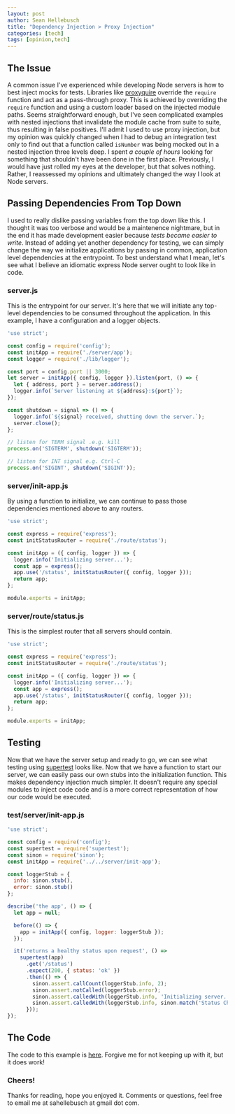 ```yaml
---
layout: post
author: Sean Hellebusch
title: "Dependency Injection > Proxy Injection"
categories: [tech]
tags: [opinion,tech]
---
```


## The Issue

A common issue I've experienced while developing Node servers is how to best inject mocks for tests. Libraries like [proxyquire](https://www.npmjs.com/package/proxyquire) override the `require` function and act as a pass-through proxy. This is achieved by overriding the `require` function and using a custom loader based on the injected module paths. Seems straightforward enough, but I've seen complicated examples with nested injections that invalidate the module cache from suite to suite, thus resulting in false positives. I'll admit I used to use proxy injection, but my opinion was quickly changed when I had to debug an integration test only to find out that a function called `isNumber` was being mocked out in a nested injection three levels deep. I spent _a couple of hours_ looking for something that shouldn't have been done in the first place. Previously, I would have just rolled my eyes at the developer, but that solves nothing. Rather, I reassessed my opinions and ultimately changed the way I look at Node servers. 

## Passing Dependencies From Top Down

I used to really dislike passing variables from the top down like this. I thought it was too verbose and would be a maintenence nightmare, but in the end it has made development easier because _tests became easier to write_. Instead of adding yet another dependency for testing, we can simply change the way we initialize applications by passing in common, application level dependencies at the entrypoint. To best understand what I mean, let's see what I believe an idiomatic express Node server ought to look like in code.

### server.js

This is the entrypoint for our server. It's here that we will initiate any top-level dependencies to be consumed throughout the application. In this example, I have a configuration and a logger objects.

```javascript
'use strict';

const config = require('config');
const initApp = require('./server/app');
const logger = require('./lib/logger');

const port = config.port || 3000;
let server = initApp({ config, logger }).listen(port, () => {
  let { address, port } = server.address();
  logger.info(`Server listening at ${address}:${port}`);
});

const shutdown = signal => () => {
  logger.info(`${signal} received, shutting down the server.`);
  server.close();
};

// listen for TERM signal .e.g. kill
process.on('SIGTERM', shutdown('SIGTERM'));

// listen for INT signal e.g. Ctrl-C
process.on('SIGINT', shutdown('SIGINT'));
```

### server/init-app.js

By using a function to initialize, we can continue to pass those dependencies mentioned above to any routers.

```javascript
'use strict';

const express = require('express');
const initStatusRouter = require('./route/status');

const initApp = ({ config, logger }) => {
  logger.info('Initializing server...');
  const app = express();
  app.use('/status', initStatusRouter({ config, logger }));
  return app;
};

module.exports = initApp;
```

### server/route/status.js

This is the simplest router that all servers should contain.

```javascript
'use strict';

const express = require('express');
const initStatusRouter = require('./route/status');

const initApp = ({ config, logger }) => {
  logger.info('Initializing server...');
  const app = express();
  app.use('/status', initStatusRouter({ config, logger }));
  return app;
};

module.exports = initApp;
```

## Testing

Now that we have the server setup and ready to go, we can see what testing using [supertest](https://www.npmjs.com/package/supertest) looks like. Now that we have a function to start our server, we can easily pass our own stubs into the initialization function. This makes dependency injection much simpler. It doesn't require any special modules to inject code code and is a more correct representation of how our code would be executed.

### test/server/init-app.js
```javascript
'use strict';

const config = require('config');
const supertest = require('supertest');
const sinon = require('sinon');
const initApp = require('../../server/init-app');

const loggerStub = {
  info: sinon.stub(),
  error: sinon.stub()
};

describe('the app', () => {
  let app = null;

  before(() => {
    app = initApp({ config, logger: loggerStub });
  });

  it('returns a healthy status upon request', () =>
    supertest(app)
      .get('/status')
      .expect(200, { status: 'ok' })
      .then(() => {
        sinon.assert.callCount(loggerStub.info, 2);
        sinon.assert.notCalled(loggerStub.error);
        sinon.assert.calledWith(loggerStub.info, 'Initializing server...');
        sinon.assert.calledWith(loggerStub.info, sinon.match('Status Check:'));
      }));
});

```

## The Code

The code to this example is [here](https://github.com/sahellebusch/examples/tree/master/idiomatic-express-server). Forgive me for not keeping up with it, but it does work!

### Cheers!

Thanks for reading, hope you enjoyed it. Comments or questions, feel free to email me at sahellebusch at gmail dot com.
